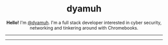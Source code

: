<h1 align="center">dyamuh</h1>

<p align="center">
  <b>Hello!</b> I'm <a href="https://discord.com/users/785207024388407347">@dyamuh</a>. I'm a full stack developer interested in cyber security, networking and tinkering around with Chromebooks.
</p>

<hr>



<hr>
